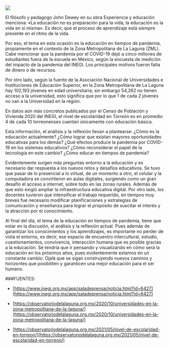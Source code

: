 

<img class="img-responsive" src="educacion-en-tiempos-de-pandemia-nov-2021/ima01.jpg">


El filósofo y pedagogo John Dewey en su obra Experiencia y educación menciona: «La educación no es preparación para la vida; la educación es la vida en sí misma». Es decir, que el proceso de aprendizaje está siempre presente en el ritmo de la vida.

Por eso, el tema en esta ocasión es la educación en tiempos de pandemia, propiamente en el contexto de la Zona Metropolitana de La Laguna (ZML). Cabe mencionar que la pandemia por el COVID-19 dejó a cinco millones de estudiantes fuera de la escuela en México, según la encuesta de medición del impacto de la pandemia del INEGI. Los principales motivos fueron falta de dinero o de recursos.

Por otro lado, según la fuente de la Asociación Nacional de Universidades e Instituciones de Educación Superior, en la Zona Metropolitana de La Laguna hay 102,193 jóvenes en edad universitaria; sin embargo 54,262 no tienen acceso a la universidad, esto significa que por lo que 1 de cada 2 jóvenes no van a la Universidad en la región.

En datos aún más concretos publicados por el Censo de Población y Vivienda 2020 del INEGI, el nivel de escolaridad en Torreón es en promedio 4 de cada 10 torreonenses cuentan únicamente con educación básica.

Esta información, el análisis y la reflexión llevan a plantearse: ¿Cómo es la educación actualmente? ¿Cómo lograr que existan mayores oportunidades educativas para los demás? ¿Qué efectos produce la pandemia por COVID-19 en los sistemas educativos? ¿Cómo reconsiderar el papel de la tecnología en este cambio? ¿Cómo educar en tiempos de pandemia?

Evidentemente surgen más preguntas entorno a la educación y es necesario dar respuesta a los nuevos retos y desafíos educativos. Se tuvo que pasar de lo presencial a lo virtual, de un momento a otro, el celular y la computadora se convirtieron en aulas digitales, surgiendo como un gran desafío el acceso a internet, sobre todo en las zonas rurales. Además de que esto exigió ampliar la infraestructura educativa digital. Por otro lado, los docentes tuvieron que intensificar el trabajo requerido, en tiempos muy breves fue necesario modificar planificaciones y estrategias de comunicación y enseñanza para lograr el propósito de suscitar el interés y la atracción por el conocimiento.

Al final del día, el tema de la educación en tiempos de pandemia, tiene que estar en la discusión, el análisis y la reflexión actual. Pues además de garantizar los conocimientos y los aprendizajes, es importante no perder de vista el entorno, es decir, ese espacio de encuentro intercultural, estudio, cuestionamientos, convivencia, interacción humana que es posible gracias a la educación.
Se tendría que ir pensando y visualizando en cómo será la educación en los próximos años, pues evidentemente estamos en un constante cambio. Ojalá que se sigan construyendo nuevos caminos y horizontes que posibiliten y garanticen una mejor educación para el ser humano.




###FUENTES:

- [https://www.inegi.org.mx/app/saladeprensa/noticia.html?id=6427](https://www.inegi.org.mx/app/saladeprensa/noticia.html?id=6427)

- [https://observatoriodelalaguna.org.mx/2020/10/universidades-en-la-zona-metropolitana-de-la-laguna/](https://observatoriodelalaguna.org.mx/2020/10/universidades-en-la-zona-metropolitana-de-la-laguna/)

- [https://observatoriodelalaguna.org.mx/2021/05/nivel-de-escolaridad-en-torreon/](https://observatoriodelalaguna.org.mx/2021/05/nivel-de-escolaridad-en-torreon/)
